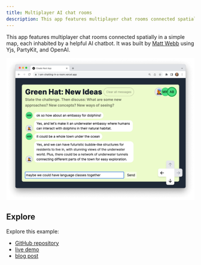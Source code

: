 ```yaml
---
title: Multiplayer AI chat rooms
description: This app features multiplayer chat rooms connected spatially in a simple map, each inhabited by a helpful AI chatbot
---
```


This app features multiplayer chat rooms connected spatially in a simple map, each inhabited by a helpful AI chatbot. It was built by [Matt Webb](https://twitter.com/genmon) using Yjs, PartyKit, and OpenAI.

![AI chat room](../../../../assets/spatial-chat.png)

## Explore

Explore this example:

- [GitHub repository](https://github.com/partykit/sketch-spatial-chat)
- [live demo](https://i-am-chatting-in-a-room.vercel.app/)
- [blog post](https://blog.partykit.io/posts/thinking-hats-and-spatial-chat)
